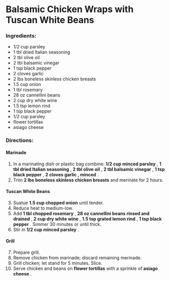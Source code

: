 # Balsamic Chicken Wraps with Tuscan White Beans 

### Ingredients: 
* 1/2 cup parsley
* 1 tbl dried Italian seasoning
* 2 tbl olive oil
* 2 tbl balsamic vinegar
* 1 tsp black pepper
* 2 cloves garlic
* 2 lbs boneless skinless chicken breasts
* 1.5 cup onion
* 1 tbl rosemary
* 28 oz cannellini beans
* 2 cup dry white wine
* 1.5 tsp lemon rind
* 1 tsp black pepper
* 1/2 cup parsley
*  flower tortillas
*  asiago cheese

### Directions: 

#### Marinade
1. In a marinating dish or plastic bag combine: **1/2 cup minced parsley** , **1 tbl dried Italian seasoning** , **2 tbl olive oil** , **2 tbl balsamic vinegar** , **1 tsp black pepper** , **2 cloves garlic , minced** . 
2. Trim **2 lbs boneless skinless chicken breasts** and merinate for 2 hours. 



#### Tuscan White Beans
3. Suatue **1.5 cup chopped onion** until tender. 
4. Reduce heat to medium-low. 
5. Add **1 tbl chopped rosemary** , **28 oz cannellini beans rinsed and drained** , **2 cup dry white wine** , **1.5 tsp grated lemon rind** , **1 tsp black pepper** . Simmer 30 minutes or until thick. 
6. Stir in **1/2 cup minced parsley** . 



#### Grill
7. Prepare grill. 
8. Remove chicken from marinade; discard remaining merinade. 
9. Grill chicken; let stand for 5 minutes. Slice. 
10. Serve chicken and beans on **flower tortillas** with a sprinkle of **asiago cheese** . 


